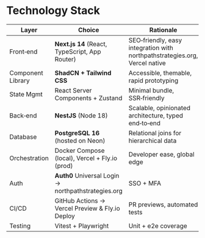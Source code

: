 # Technology Stack

| Layer | Choice | Rationale |
|-------|--------|-----------|
| Front‑end | **Next.js 14** (React, TypeScript, App Router) | SEO‑friendly, easy integration with northpathstrategies.org, Vercel native |
| Component Library | **ShadCN + Tailwind CSS** | Accessible, themable, rapid prototyping |
| State Mgmt | React Server Components + Zustand | Minimal bundle, SSR‑friendly |
| Back‑end | **NestJS** (Node 18) | Scalable, opinionated architecture, typed end‑to‑end |
| Database | **PostgreSQL 16** (hosted on Neon) | Relational joins for hierarchical data |
| Orchestration | Docker Compose (local), Vercel + Fly.io (prod) | Developer ease, global edge |
| Auth | **Auth0** Universal Login → northpathstrategies.org | SSO + MFA |
| CI/CD | GitHub Actions → Vercel Preview & Fly.io Deploy | PR previews, automated tests |
| Testing | Vitest + Playwright | Unit + e2e coverage |
